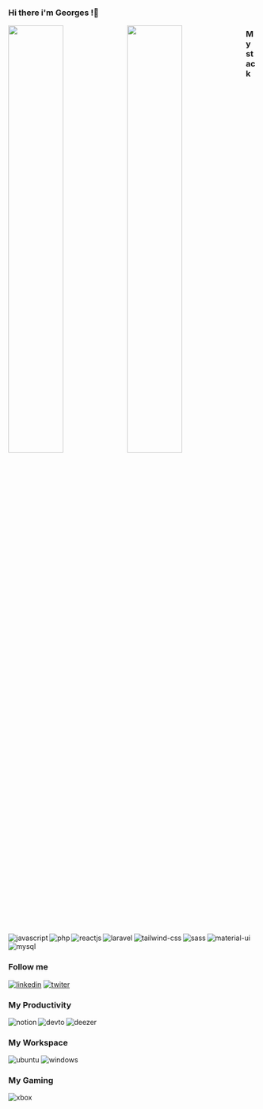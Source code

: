 ### Hi there i'm Georges !👋
<img align="left"  width="47%" src="https://github-readme-stats.vercel.app/api?username=N-Georges&show_icons=true&theme=radical" />
<img align="left" width="47%" src="https://github-readme-stats.vercel.app/api/top-langs/?username=N-Georges&layout=compact" />

### My stack
<img alt="javascript" align="left" src="https://img.shields.io/badge/JavaScript-323330?style=for-the-badge&logo=javascript&logoColor=F7DF1E" />
<img alt="php" align="left" src="https://img.shields.io/badge/PHP-777BB4?style=for-the-badge&logo=php&logoColor=white" />
<img alt="reactjs" align="left" src="https://img.shields.io/badge/React-20232A?style=for-the-badge&logo=react&logoColor=61DAFB" />
<img alt="material-ui" src="https://img.shields.io/badge/Material--UI-0081CB?style=for-the-badge&logo=material-ui&logoColor=white" />
<img alt="laravel" align="left" src="https://img.shields.io/badge/Laravel-FF2D20?style=for-the-badge&logo=laravel&logoColor=white" />
<img alt="tailwind-css" align="left" src="https://img.shields.io/badge/Tailwind_CSS-38B2AC?style=for-the-badge&logo=tailwind-css&logoColor=white" />
<img alt="sass" align="left" src="https://img.shields.io/badge/Sass-CC6699?style=for-the-badge&logo=sass&logoColor=white" />
<img alt="mysql" src="https://img.shields.io/badge/MySQL-00000F?style=for-the-badge&logo=mysql&logoColor=white" />

### Follow me
<a href="https://www.linkedin.com/in/georges-nodari-580100211/"><img alt="linkedin" src="https://img.shields.io/badge/LinkedIn-0077B5?style=for-the-badge&logo=linkedin&logoColor=white" /></a>
<a href="https://twitter.com/georges26670844"><img alt="twiter" src="https://img.shields.io/badge/Twitter-1DA1F2?style=for-the-badge&logo=twitter&logoColor=white" /></a>

### My Productivity 
<img alt="notion" align="left" src="https://img.shields.io/badge/Notion-000000?style=for-the-badge&logo=notion&logoColor=white" />
<img alt="devto"  align="left" src="https://img.shields.io/badge/dev.to-0A0A0A?style=for-the-badge&logo=dev.to&logoColor=white" />
<img alt="deezer"  src="https://img.shields.io/badge/Deezer-FEAA2D?style=for-the-badge&logo=deezer&logoColor=white" />


### My Workspace
<img alt="ubuntu"  src="https://img.shields.io/badge/Ubuntu-E95420?style=for-the-badge&logo=ubuntu&logoColor=white" /> <img alt="windows"  src="https://img.shields.io/badge/Windows-0078D6?style=for-the-badge&logo=windows&logoColor=white" />




### My Gaming
<img alt="xbox" src="https://img.shields.io/badge/Xbox-107C10?style=for-the-badge&logo=xbox&logoColor=white" />

